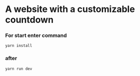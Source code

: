 # A website with a customizable countdown

### For start enter command

```shell
yarn install
```

### after

```shell
yarn run dev
```

